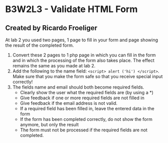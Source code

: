 # B3W2L3 - Validate HTML Form 
## Created by Ricardo Froeliger

At lab 2 you used two pages, 1 page to fill in your form and page showing the result of the completed form.

1. Convert these 2 pages to 1 php page in which you can fill in the form and in which the processing of the form also takes place. The effect remains the same as you made at lab 2.
2. Add the following to the name field: `<script> alert ('hi') </script>`. Make sure that you make the form safe so that you receive special input correctly!
3. The fields name and email should both become required fields. 
    * Clearly show the user what the required fields are (by using a *)
    * Give feedback if one or more required fields are not filled in
    * Give feedback if the email address is not valid.
    * If a required field has been filled in, leave the entered data in the form
    * If the form has been completed correctly, do not show the form anymore, but only the result
    * The form must not be processed if the required fields are not completed.